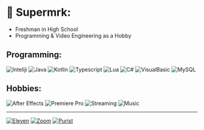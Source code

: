 # 🔖 Supermrk:
* Freshman in High School
* Programming & Video Engineering as a Hobby

## Programming:
![Inteliji](https://img.shields.io/badge/Inteliji-IDE-000000?style=for-the-badge&logo=intellijidea&logoColor=#000000)
![Java](https://img.shields.io/badge/Java-Code-orange?style=for-the-badge&logo=intellijidea&logoColor=orange)
![Kotlin](https://img.shields.io/badge/Kotlin-Code-7F52FF?style=for-the-badge&logo=kotlin&logoColor=#7F52FF)
![Typescript](https://img.shields.io/badge/Typescript-Code-3178C6?style=for-the-badge&logo=typescript&logoColor=#3178C6)
![Lua](https://img.shields.io/badge/LUA-Code-2C2D72?style=for-the-badge&logo=lua&logoColor=#2C2D72)
![C#](https://img.shields.io/badge/C%20Sharp-Code-239120?style=for-the-badge&logo=csharp&logoColor=#239120)
![VisualBasic](https://img.shields.io/badge/VisualBasic-512BD4?style=for-the-badge&logo=dotnet&logoColor=#512BD4)
![MySQL](https://img.shields.io/badge/MySQL-Code-4479A1?style=for-the-badge&logo=mysql&logoColor=#4479A1)
## Hobbies:
![After Effects](https://img.shields.io/badge/After%20Effects-Adobe-red?style=for-the-badge&logo=adobeaftereffects&logoColor=red)
![Premiere Pro](https://img.shields.io/badge/Premiere%20Pro-Adobe-orange?style=for-the-badge&logo=adobepremierepro&logoColor=orange)
![Streaming](https://img.shields.io/badge/vMix-Streaming-yellow?style=for-the-badge&logo=obsstudio&logoColor=yellow)
![Music](https://img.shields.io/badge/Music-The%20Dinos-1DB954?style=for-the-badge&logo=spotify&logoColor=#1DB954)

***

[![Eleven](https://cdn.discordapp.com/attachments/908838951127769088/1107134969354129479/eleven.png)](https://open.spotify.com/embed/track/44F0s0yh7MY9IwZxQtzZu8)
[![Zoom](https://media.discordapp.net/attachments/908838951127769088/1107134663023153253/zoom.png)](https://open.spotify.com/embed/track/6eSB9z6SKIlGeqMLvO5lAb)
[![Purist](https://cdn.discordapp.com/attachments/908838951127769088/1107134662767280170/purist.png)](https://open.spotify.com/embed/track/7t2j2tVVAjMhyGqEAgh3E8)
